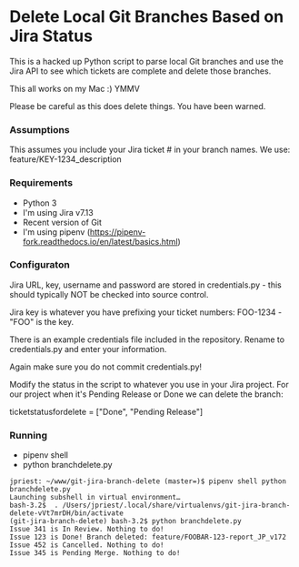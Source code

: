 # Delete Local Git Branches Based on Jira Status

This is a hacked up Python script to parse local Git branches and use the Jira API to see which tickets are complete and delete those branches.

This all works on my Mac :)  YMMV

Please be careful as this does delete things. You have been warned.

### Assumptions 
This assumes you include your Jira ticket # in your branch names. We use: feature/KEY-1234_description


### Requirements
* Python 3
* I'm using Jira v7.13
* Recent version of Git
* I'm using pipenv  (https://pipenv-fork.readthedocs.io/en/latest/basics.html)

### Configuraton
Jira URL, key, username and password are stored in credentials.py - this should typically NOT be checked into source control. 

Jira key is whatever you have prefixing your ticket numbers: FOO-1234 - "FOO" is the key. 

There is an example credentials file included in the repository. Rename to credentials.py and enter your information. 

Again make sure you do not commit credentials.py! 

Modify the status in the script to whatever you use in your Jira project. For our project when it's Pending Release or Done we can delete the branch:

ticketstatusfordelete = ["Done", "Pending Release"]


### Running 
* pipenv shell
* python branchdelete.py

```
jpriest: ~/www/git-jira-branch-delete (master=)$ pipenv shell python branchdelete.py 
Launching subshell in virtual environment…
bash-3.2$  . /Users/jpriest/.local/share/virtualenvs/git-jira-branch-delete-vVt7mrDH/bin/activate
(git-jira-branch-delete) bash-3.2$ python branchdelete.py
Issue 341 is In Review. Nothing to do!
Issue 123 is Done! Branch deleted: feature/FOOBAR-123-report_JP_v172
Issue 452 is Cancelled. Nothing to do!
Issue 345 is Pending Merge. Nothing to do!
```

